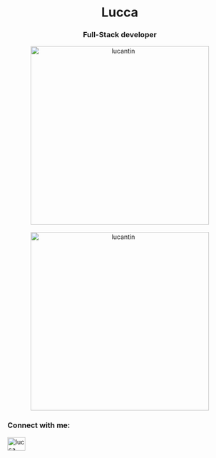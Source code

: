 <h1 align="center">Lucca</h1>
<h3 align="center">Full-Stack developer</h3>


<div align="center">
  <img width="400em" src="https://github-readme-stats.vercel.app/api/top-langs/?username=lucantin&layout=compact=true&theme=tokyonight&count_private=true" alt="lucantin"/> 
  <br />
  <br />
  <img width="400em" src="https://github-readme-stats.vercel.app/api?username=lucantin&theme=tokyonight&show_icons=true&count_private=true"  alt="lucantin"/>
</div>


<h3 align="left">Connect with me:</h3>
<p align="left">
<a target="_blank" href="https://www.linkedin.com/in/lucca-bento-babb62180/" ><img align="center" src="https://raw.githubusercontent.com/rahuldkjain/github-profile-readme-generator/master/src/images/icons/Social/linked-in-alt.svg" alt="lucca bento" height="30" width="40" /></a>
